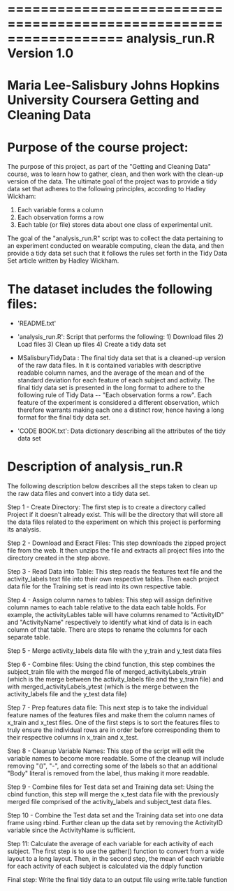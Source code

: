 ==================================================================
analysis_run.R
Version 1.0
==================================================================
Maria Lee-Salisbury
Johns Hopkins University
Coursera
Getting and Cleaning Data
==================================================================



Purpose of the course project:
==============================
The purpose of this project, as part of the "Getting and Cleaning Data" course, was to learn how to gather, clean, and then work with the clean-up version of the data.  The ultimate goal of the project was to provide a tidy data set that adheres to the following principles, according to Hadley Wickham:

1.  Each variable forms a column
2.  Each observation forms a row
3.  Each table (or file) stores data about one class of experimental unit.

The goal of the "analysis_run.R" script was to collect the data pertaining to an experiment conducted on wearable computing, clean the data, and then provide a tidy data set such that it follows the rules set forth in the Tidy Data Set article written by Hadley Wickham.



The dataset includes the following files:
=========================================

- 'README.txt'

- 'analysis_run.R': Script that performs the following:  1)  Download files 2) Load files 3) Clean up files  4) Create a tidy data set

-  MSalisburyTidyData :  The final tidy data set that is a cleaned-up version of the raw data files.  In it is contained variables with descriptive readable column names, and
			 the average of the mean and of the standard deviation for each feature of each subject and activity.  The final tidy data set is presented in the 
			 long format to adhere to the following rule of Tidy Data  --  "Each observation forms a row".  Each feature of the experiment is considered a different
			 observation, which therefore warrants making each one a distinct row, hence having a long format for the final tidy data set.

- 'CODE BOOK.txt': Data dictionary describing all the attributes of the tidy data set




Description of analysis_run.R
=============================
The following description below describes all the steps taken to clean up the raw data files and convert into a tidy data set.


Step 1 - Create Directory:  The first step is to create a directory called Project if it doesn't already exist.  This will be the directory that will
store all the data files related to the experiment on which this project is performing its analysis.


Step 2 - Download and Exract Files:  This step downloads the zipped project file from the web.  It then unzips the file  and extracts all project files 
into the directory created in the step above.


Step 3 - Read Data into Table:  This step reads the features text file and the activity_labels text file into their own respective tables.  Then each 
project data file for the Training set is read into its own respective table.


Step 4 - Assign column names to tables:  This step will assign definitive column names to each table relative to the data each table holds.  For example, 
the activityLables table will have columns renamed to "ActivityID" and "ActivityName" respectively to identify what kind of data is in each column of that
table.  There are steps to rename the columns for each separate table.


Step 5 - Merge activity_labels data file with the y_train and y_test data files


Step 6 -  Combine files:  Using the cbind function, this step combines the  subject_train file with the merged file of 
merged_activityLabels_ytrain (which is the merge between the activity_labels file and the y_train file)
and with merged_activityLabels_ytest (which is the merge between the activity_labels file and the y_test data file)


Step 7 -  Prep features data file:  This next step is to take the individual feature names of the features files and make them the
column names of x_train and x_test files.  One of the first steps is to sort the features files to truly ensure
the individual rows are in order before corresponding them to their respective columns in x_train and x_test.


Step 8 -  Cleanup Variable Names:  This step of the script will edit the variable names to become more readable. 
Some of the cleanup will include removing "()", "-", and correcting some of the labels so that an additional "Body"
literal is removed from the label, thus making it more readable.


Step 9 - Combine files for Test data set and Training data set:  Using the cbind function, this step will merge the x_test data file with the previously
merged file comprised of the activity_labels and subject_test data files.


Step 10 - Combine the Test data set and the Training data set into one data frame using rbind.  Further
clean up the data set by removing the ActivityID variable since the ActivityName is sufficient.


Step 11:  Calculate the average of each variable for each activity of each subject.  The first step is to use the gather() function to convert from a 
wide layout to a long layout.  Then, in the second step, the mean of each variable for each activity of each subject is calculated via the ddply function


Final step:  Write the final tidy data to an output file using write.table function
